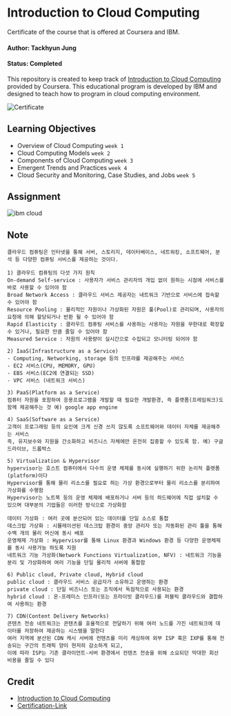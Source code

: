 # Introduction to Cloud Computing
Certificate of the course that is offered at Coursera and IBM.

#### Author: Tackhyun Jung

#### Status: Completed

This repository is created to keep track of [Introduction to Cloud Computing](https://www.coursera.org/learn/introduction-to-cloud) provided by Coursera.
This educational program is developed by IBM and designed to teach how to program in cloud computing environment.

![Certificate](https://user-images.githubusercontent.com/41291493/110476645-8cbe8000-8125-11eb-8dda-7a846ac6a396.png)

## Learning Objectives
* Overview of Cloud Computing `week 1`
* Cloud Computing Models `week 2`
* Components of Cloud Computing `week 3`
* Emergent Trends and Practices `week 4`
* Cloud Security and Monitoring, Case Studies, and Jobs `week 5`

## Assignment

![ibm cloud](https://user-images.githubusercontent.com/41291493/110405028-49332a00-80c3-11eb-863b-811cf03cf881.png)

## Note

```
클라우드 컴퓨팅은 인터넷을 통해 서버, 스토리지, 데이터베이스, 네트워킹, 소프트웨어, 분석 등 다양한 컴퓨팅 서비스를 제공하는 것이다.

1) 클라우드 컴퓨팅의 다섯 가지 원칙
On-demand Self-service : 사용자가 서비스 관리자의 개입 없이 원하는 시점에 서비스를 바로 사용할 수 있어야 함
Broad Network Access : 클라우드 서비스 제공자는 네트워크 기반으로 서비스에 접속할 수 있어야 함
Resource Pooling : 물리적인 자원이나 가상화된 자원은 풀(Pool)로 관리되며, 사용자의 요청에 의해 할당되거나 반환 될 수 있어야 함
Rapid Elasticity : 클라우드 컴퓨팅 서비스를 사용하는 사용자는 자원을 무한대로 확장할 수 있거나, 필요한 만큼 줄일 수 있어야 함
Measured Service : 자원의 사용량이 실시간으로 수집되고 모니터링 되어야 함

2) IaaS(Infrastructure as a Service)
- Computing, Networking, storage 등의 인프라를 제공해주는 서비스
- EC2 서비스(CPU, MEMORY, GPU)
- EBS 서비스(EC2에 연결되는 SSD)
- VPC 서비스 (네트워크 서비스)

3) PaaS(Platform as a Service)
컴퓨터 자원을 포함하여 응용프로그램을 개발할 때 필요한 개발환경, 즉 플랫폼(프레임워크)도 함께 제공해주는 것 예) google app engine

4) SaaS(Software as a Service)
고객이 프로그래밍 등의 요인에 크게 신경 쓰지 않도록 소프트웨어와 데이터 자체를 제공해주는 서비스
즉, 유지보수와 지원을 간소화하고 비즈니스 자체에만 온전히 집중할 수 있도록 함. 예) 구글 드라이브, 드롭박스 

5) Virtualization & Hypervisor
hypervisor는 호스트 컴퓨터에서 다수의 운영 체제를 동시에 실행하기 위한 논리적 플랫폼(platform)이다
Hypervisor를 통해 물리 리소스를 필요로 하는 가상 환경으로부터 물리 리소스를 분리하여 가상화를 수행함
Hypervisor는 노트북 등의 운영 체제에 배포하거나 서버 등의 하드웨어에 직접 설치할 수 있으며 대부분의 기업들은 이러한 방식으로 가상화함

데이터 가상화 : 여러 곳에 분산되어 있는 데이터를 단일 소스로 통합
데스크탑 가상화 : 시뮬레이션된 데스크탑 환경이 중앙 관리자 또는 자동화된 관리 툴을 통해 수백 개의 물리 머신에 동시 배포
운영체제 가상화 : Hypervisor를 통해 Linux 환경과 Windows 환경 등 다양한 운영체제를 동시 사용가능 하도록 지원
네트워크 기능 가상화(Network Functions Virtualization, NFV) : 네트워크 기능을 분리 및 가상화하여 여러 기능을 단일 물리적 서버에 통합함

6) Public cloud, Private cloud, Hybrid cloud
public cloud : 클라우드 서비스 공급자가 소유하고 운영하는 환경
private cloud : 단일 비즈니스 또는 조직에서 독점적으로 사용되는 환경
hybrid cloud : 온-프레미스 인프라(또는 프라이빗 클라우드)를 퍼블릭 클라우드와 결합하여 사용하는 환경

7) CDN(Content Delivery Networks)
콘텐츠 전송 네트워크는 콘텐츠를 효율적으로 전달하기 위해 여러 노드를 가진 네트워크에 데이터를 저장하여 제공하는 시스템을 말한다
여러 지역에 분산된 CDN 캐시 서버에 컨텐츠를 미리 캐싱하여 외부 ISP 혹은 IXP를 통해 전송되는 구간의 트래픽 양이 현저히 감소하게 되고,
이에 따라 ISP는 기존 클라이언트-서버 환경에서 컨텐츠 전송을 위해 소요되던 막대한 회선 비용을 줄일 수 있다
```

## Credit
* [Introduction to Cloud Computing](https://www.coursera.org/learn/introduction-to-cloud)
* [Certification-Link](https://www.coursera.org/account/accomplishments/verify/B9JWRTZNP6XX)
